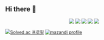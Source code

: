 ## Hi there 👋
<p align="center">
    <img src = "https://img.shields.io/badge/C++-00599C.svg?&style=flat&logo=Cplusplus&logoColor=White">
    <img src = "https://img.shields.io/badge/C%23-A566FF?style=flat&logo=csharp&logoColor=white">
    <img src = "https://img.shields.io/badge/JAVA-007396?style=flat&logo=OpenJDK&logoColor=white">
    <img src = "https://img.shields.io/badge/Made%20with-Unity-57b9d3.svg?style=flat&logo=unity">
    <a href = "discordapp.com/users/381621213597794314"><img src = "https://img.shields.io/badge/Discord-5865F2.svg?style=flat&logo=Discord&logoColor=white">
</p>

[![Solved.ac 프로필](http://mazassumnida.wtf/api/v2/generate_badge?boj=sh010510)](https://solved.ac/sh010510)
[![mazandi profile](http://mazandi.herokuapp.com/api?handle=sh010510&theme=dark)](https://solved.ac/sh010510)

<!--
**swatper/swatper** is a ✨ _special_ ✨ repository because its `README.md` (this file) appears on your GitHub profile.

Here are some ideas to get you started:

- 🔭 I’m currently working on ...
- 🌱 I’m currently learning ...
- 👯 I’m looking to collaborate on ...
- 🤔 I’m looking for help with ...
- 💬 Ask me about ...
- 📫 How to reach me: ...
- 😄 Pronouns: ...
- ⚡ Fun fact: ...
-->
